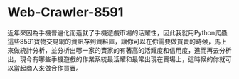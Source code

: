 # Web-Crawler-8591
近年來因為手機普遍化而造就了手機遊戲市場的活耀性，因此我就用Python爬蟲這些8591寶物交易網的資訊存到資料庫，讓你可以在你需要做買賣的時候，馬上來做統計分析，並分析出哪一家的賣家的有著高的活耀度和信用度，進而再去分析出，現今有哪些手機遊戲的作業系統最活耀和最常出現在賣場上，這時候的你就可以當起商人來做合作買賣。
